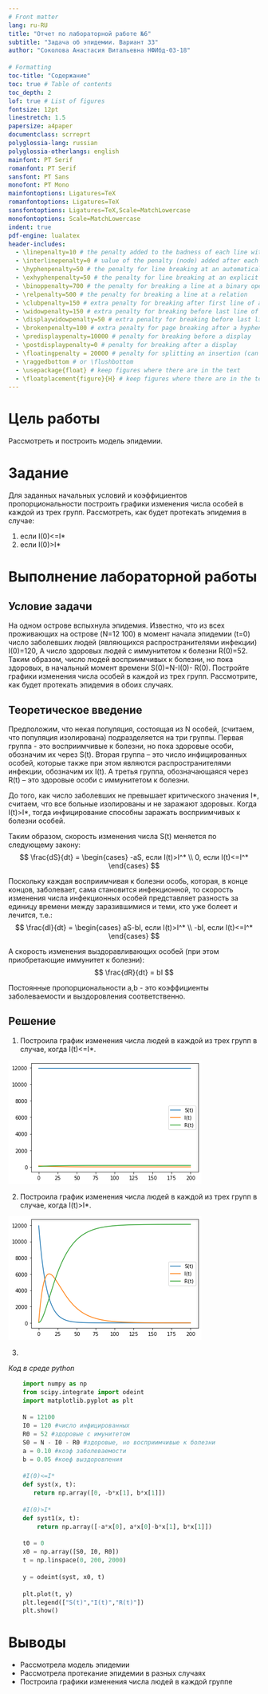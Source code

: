 ```yaml
---
# Front matter
lang: ru-RU
title: "Отчет по лабораторной работе №6"
subtitle: "Задача об эпидемии. Вариант 33"
author: "Соколова Анастасия Витальевна НФИбд-03-18"

# Formatting
toc-title: "Содержание"
toc: true # Table of contents
toc_depth: 2
lof: true # List of figures
fontsize: 12pt
linestretch: 1.5
papersize: a4paper
documentclass: scrreprt
polyglossia-lang: russian
polyglossia-otherlangs: english
mainfont: PT Serif
romanfont: PT Serif
sansfont: PT Sans
monofont: PT Mono
mainfontoptions: Ligatures=TeX
romanfontoptions: Ligatures=TeX
sansfontoptions: Ligatures=TeX,Scale=MatchLowercase
monofontoptions: Scale=MatchLowercase
indent: true
pdf-engine: lualatex
header-includes:
  - \linepenalty=10 # the penalty added to the badness of each line within a paragraph (no associated penalty node) Increasing the υalue makes tex try to haυe fewer lines in the paragraph.
  - \interlinepenalty=0 # υalue of the penalty (node) added after each line of a paragraph.
  - \hyphenpenalty=50 # the penalty for line breaking at an automatically inserted hyphen
  - \exhyphenpenalty=50 # the penalty for line breaking at an explicit hyphen
  - \binoppenalty=700 # the penalty for breaking a line at a binary operator
  - \relpenalty=500 # the penalty for breaking a line at a relation
  - \clubpenalty=150 # extra penalty for breaking after first line of a paragraph
  - \widowpenalty=150 # extra penalty for breaking before last line of a paragraph
  - \displaywidowpenalty=50 # extra penalty for breaking before last line before a display math
  - \brokenpenalty=100 # extra penalty for page breaking after a hyphenated line
  - \predisplaypenalty=10000 # penalty for breaking before a display
  - \postdisplaypenalty=0 # penalty for breaking after a display
  - \floatingpenalty = 20000 # penalty for splitting an insertion (can only be split footnote in standard LaTeX)
  - \raggedbottom # or \flushbottom
  - \usepackage{float} # keep figures where there are in the text
  - \floatplacement{figure}{H} # keep figures where there are in the text
---
```


# Цель работы

Рассмотреть и построить модель эпидемии.


# Задание

Для заданных начальных условий и коэффициентов пропорциональности построить графики 
изменения числа особей в каждой из трех групп. Рассмотреть, как будет протекать эпидемия в случае:
 1. если I(0)<=I*
 2. если I(0)>I*

# Выполнение лабораторной работы

## Условие задачи

На одном острове вспыхнула эпидемия. Известно, что из всех проживающих
на острове (N=12 100) в момент начала эпидемии (t=0) число заболевших людей
(являющихся распространителями инфекции) I(0)=120, А число здоровых людей с
иммунитетом к болезни R(0)=52. Таким образом, число людей восприимчивых к
болезни, но пока здоровых, в начальный момент времени S(0)=N-I(0)- R(0).
Постройте графики изменения числа особей в каждой из трех групп.
Рассмотрите, как будет протекать эпидемия в обоих случаях.

## Теоретическое введение

Предположим, что некая популяция, состоящая из N особей, (считаем, что популяция изолирована)
подразделяется на три группы. Первая группа - это восприимчивые к болезни, но
пока здоровые особи, обозначим их через S(t). Вторая группа – это число
инфицированных особей, которые также при этом являются распространителями
инфекции, обозначим их I(t). А третья группа, обозначающаяся через R(t) – это
здоровые особи с иммунитетом к болезни. 

До того, как число заболевших не превышает критического значения I*, 
считаем, что все больные изолированы и не заражают здоровых. Когда I(t)>I*,
тогда инфицирование способны заражать восприимчивых к болезни особей. 

Таким образом, скорость изменения числа S(t) меняется по следующему
закону:
$$
  \frac{dS}{dt} = \begin{cases}
     -aS, если I(t)>I^*     \\
      0, если I(t)<=I^*
  \end{cases}
$$

Поскольку каждая восприимчивая к болезни особь, которая, в конце концов,
заболевает, сама становится инфекционной, то скорость изменения числа
инфекционных особей представляет разность за единицу времени между
заразившимися и теми, кто уже болеет и лечится, т.е.:
$$
  \frac{dI}{dt} = \begin{cases}
     aS-bI, если I(t)>I^*     \\
      -bI, если I(t)<=I^*
  \end{cases}
$$

А скорость изменения выздоравливающих особей (при этом приобретающие
иммунитет к болезни):
$$ \frac{dR}{dt} = bI $$

Постоянные пропорциональности a,b - это коэффициенты заболеваемости
и выздоровления соответственно.

## Решение

1. Построила график изменения числа людей в каждой из трех групп в случае,
когда I(t)<=I*.


![Динамика изменения при I(t)<=I*](image/01.jpg)


2. Построила график изменения числа людей в каждой из трех групп в случае,
когда I(t)>I*.

![Динамика изменения при I(t)>I*](image/02.jpg)

3. 
*Код в среде python*
```python
    import numpy as np
    from scipy.integrate import odeint
    import matplotlib.pyplot as plt
    
    N = 12100
    I0 = 120 #число инфицированных
    R0 = 52 #здоровые с имунитетом
    S0 = N - I0 - R0 #здоровые, но восприимчивые к болезни
    a = 0.10 #коэф заболеваемости
    b = 0.05 #коеф выздоровления

    #I(0)<=I*
    def syst(x, t):
       return np.array([0, -b*x[1], b*x[1]])

    #I(0)>I*
    def syst1(x, t):
        return np.array([-a*x[0], a*x[0]-b*x[1], b*x[1]])

    t0 = 0
    x0 = np.array([S0, I0, R0])
    t = np.linspace(0, 200, 2000)

    y = odeint(syst, x0, t)

    plt.plot(t, y)
    plt.legend(["S(t)","I(t)","R(t)"])
    plt.show()
```


# Выводы

- Рассмотрела модель эпидемии
- Рассмотрела протекание эпидемии в разных случаях
- Построила графики изменения числа людей в каждой группе